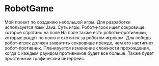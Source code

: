 # RobotGame
Мой проект по созданию небольшой игры.
Для разработки используется язык Java.
Суть игры:
Робот-игрок ищет сокровище, которое спрятано на поле
На поле также есть роботы-противники, которые рыщут по полю и охотятся за роботом игроком.
Для победы робот-игрок должен захватить сокровище прежде, чем его настигнет робот-противник.
Планируется изменение сложности прохождения, когда с каждым раундом противников будет все больше.
Также будет простенький графический интерфейс.
